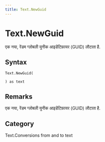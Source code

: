 ```yaml
---
title: Text.NewGuid
---
```


# Text.NewGuid


एक नया, रेंडम ग्लोबली युनीक आइडेंटिफ़ायर (GUID) लौटाता है.


## Syntax

```powerquery
Text.NewGuid(

) as text
```


## Remarks

एक नया, रेंडम ग्लोबली युनीक आइडेंटिफ़ायर (GUID) लौटाता है.



## Category
Text.Conversions from and to text
